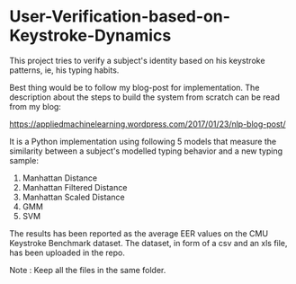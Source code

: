 # User-Verification-based-on-Keystroke-Dynamics
This project tries to verify a subject's identity based on his keystroke patterns, ie, his typing habits.

Best thing would be to follow my blog-post for implementation. The description about the steps to build the system from scratch can be read from my blog:

https://appliedmachinelearning.wordpress.com/2017/01/23/nlp-blog-post/

It is a Python implementation using following 5 models that measure the similarity between a subject's modelled typing behavior and a new typing sample:
  1) Manhattan Distance
  2) Manhattan Filtered Distance
  3) Manhattan Scaled Distance
  4) GMM
  5) SVM

The results has been reported as the average EER values on the CMU Keystroke Benchmark dataset.
The dataset, in form of a csv and an xls file, has been uploaded in the repo.

Note : Keep all the files in the same folder.
